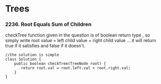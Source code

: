 # Trees

### 2236. Root Equals Sum of Children
checkTree function given in the question is of boolean return type , so simply write
root value = left child value + right child value ....it will return true if it satisfies and false if it doesn't.
```
//the solution is simple
class Solution {
    public boolean checkTree(TreeNode root) {
       return root.val = root.left.val + root.right.val;
    }
}
```

